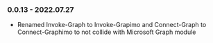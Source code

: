 ﻿### 0.0.13 - 2022.07.27
- Renamed Invoke-Graph to Invoke-Grapimo and Connect-Graph to Connect-Graphimo to not collide with Microsoft Graph module